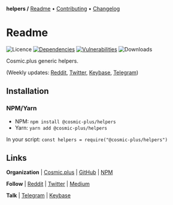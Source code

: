 **helpers /**
[Readme](https://cosmic.plus/#view:js-helpers)
• [Contributing](https://cosmic.plus/#view:js-helpers/CONTRIBUTING)
• [Changelog](https://cosmic.plus/#view:js-helpers/CHANGELOG)

# Readme

![Licence](https://img.shields.io/github/license/cosmic-plus/js-helpers.svg)
[![Dependencies](https://badgen.net/david/dep/cosmic-plus/js-helpers)](https://david-dm.org/cosmic-plus/js-helpers)
[![Vulnerabilities](https://snyk.io/test/npm/@cosmic-plus/helpers/badge.svg)](https://snyk.io/test/npm/@cosmic-plus/helpers)
![Downloads](https://badgen.net/npm/dt/@cosmic-plus/helpers)

Cosmic.plus generic helpers.

(Weekly updates: [Reddit](https://reddit.com/r/cosmic_plus),
[Twitter](https://twitter.com/cosmic_plus),
[Keybase](https://keybase.io/team/cosmic_plus),
[Telegram](https://t.me/cosmic_plus))

## Installation

### NPM/Yarn

- NPM: `npm install @cosmic-plus/helpers`
- Yarn: `yarn add @cosmic-plus/helpers`

In your script: `const helpers = require("@cosmic-plus/helpers")`

## Links

**Organization** | [Cosmic.plus](https://cosmic.plus/) | [GitHub](https://git.cosmic.plus) | [NPM](https://www.npmjs.com/search?q=cosmic-plus)

**Follow** | [Reddit](https://reddit.com/r/cosmic_plus) | [Twitter](https://twitter.com/cosmic_plus) | [Medium](https://medium.com/cosmic-plus)

**Talk** | [Telegram](https://t.me/cosmic_plus) | [Keybase](https://keybase.io/team/cosmic_plus)
